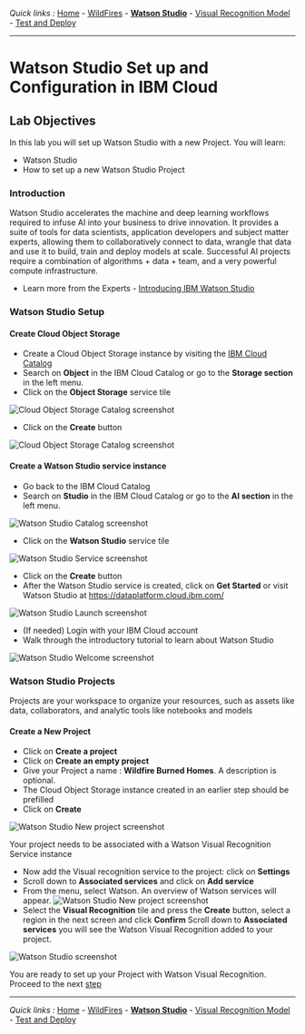 *Quick links :*
[Home](/README.md) - [WildFires](WILDFIRES.md) - [**Watson Studio**](STUDIO.md) - [Visual Recognition Model](VISRECO.md) - [Test and Deploy](VRMTEST.md)
***

# Watson Studio Set up and Configuration in IBM Cloud

## Lab Objectives

In this lab you will set up Watson Studio with a new Project.  You will learn:

- Watson Studio
- How to set up a new Watson Studio Project

### Introduction

Watson Studio accelerates the machine and deep learning workflows required to infuse AI into your business to drive innovation. It provides a suite of tools for data scientists, application developers and subject matter experts, allowing them to collaboratively connect to data, wrangle that data and use it to build, train and deploy models at scale. Successful AI projects require a combination of algorithms + data + team, and a very powerful compute infrastructure.

- Learn more from the Experts - [Introducing IBM Watson Studio](https://medium.com/ibm-watson/introducing-ibm-watson-studio-e93638f0bb47)

### Watson Studio Setup

#### Create **Cloud Object Storage**

- Create a Cloud Object Storage instance by visiting the [IBM Cloud Catalog](https://console.bluemix.net/catalog/?search=object)
- Search on **Object** in the IBM Cloud Catalog or go to the **Storage section** in the left menu.
- Click on the **Object Storage** service tile

![Cloud Object Storage Catalog screenshot](../screenshots/CloudObjectStorage-Catalog2.png)

- Click on the **Create** button

![Cloud Object Storage Catalog screenshot](../screenshots/CloudObjectStorage-Service2.png)

#### Create a Watson Studio service instance

- Go back to the IBM Cloud Catalog
- Search on **Studio** in the IBM Cloud Catalog or go to the **AI section** in the left menu.

![Watson Studio Catalog screenshot](../screenshots/WatsonStudio-Catalog2.png)

- Click on the **Watson Studio** service tile

![Watson Studio Service screenshot](../screenshots/WatsonStudio-Service2.png)

- Click on the **Create** button
- After the Watson Studio service is created, click on **Get Started** or visit Watson Studio at <https://dataplatform.cloud.ibm.com/>

![Watson Studio Launch screenshot](../screenshots/WatsonStudio-Launch2.png)

- (If needed) Login with your IBM Cloud account
- Walk through the introductory tutorial to learn about Watson Studio

![Watson Studio Welcome screenshot](../screenshots/WatsonStudio-Welcome2.png)

### Watson Studio Projects

Projects are your workspace to organize your resources, such as assets like data, collaborators, and analytic tools like notebooks and models

#### Create a New Project

- Click on **Create a project**
- Click on **Create an empty project**
- Give your Project a name : **Wildfire Burned Homes**. A description is optional.
- The Cloud Object Storage instance created in an earlier step should be prefilled
- Click on **Create**


![Watson Studio New project screenshot](../screenshots/WatsonStudio-NewProject-Tiles2.png)

Your project needs to be associated with a Watson Visual Recognition Service instance
- Now add the Visual recognition service to the project: click on **Settings**
- Scroll down to **Associated services** and click on **Add service**
- From the menu, select Watson. An overview of Watson services will appear.
![Watson Studio New project screenshot](../screenshots/selctvisreco12.png)
- Select the **Visual Recognition** tile and press the **Create** button, select a region in the next screen and click **Confirm**
Scroll down to **Associated services** you will see the Watson Visual Recognition added to your project.

![Watson Studio  screenshot](../screenshots/WatsonStudio-VisualRecognitionServiceInstance2.png)


You are ready to set up your Project with Watson Visual Recognition. Proceed to the next [step](VISRECO.md)

***
*Quick links :*
[Home](/README.md) - [WildFires](WILDFIRES.md) - [**Watson Studio**](STUDIO.md) - [Visual Recognition Model](VISRECO.md) - [Test and Deploy](VRMTEST.md)
